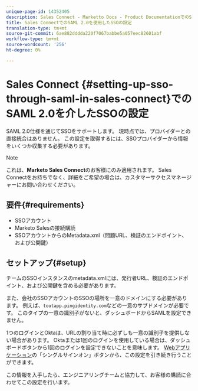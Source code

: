 ```yaml
---
unique-page-id: 14352405
description: Sales Connect - Marketto Docs - Product DocumentationでのSAML 2.0を介したSSOの設定
title: Sales ConnectでのSAML 2.0を使用したSSOの設定
translation-type: tm+mt
source-git-commit: 6ae882dddda220f7067babbe5a057eec82601abf
workflow-type: tm+mt
source-wordcount: '256'
ht-degree: 0%

---
```



# Sales Connect {#setting-up-sso-through-saml-in-sales-connect}でのSAML 2.0を介したSSOの設定

SAML 2.0仕様を通じてSSOをサポートします。 現時点では、プロバイダーとの直接統合はありません。 この設定を取得するには、SSOプロバイダーから情報をいくつか収集する必要があります。

>[!NOTE]
>
>これは、**Marketo Sales Connect**&#x200B;のお客様にのみ適用されます。 Sales Connectをお持ちでなく、詳細をご希望の場合は、カスタマーサクセスマネージャーにお問い合わせください。

## 要件{#requirements}

* SSOアカウント
* Marketo Salesの接続購読
* SSOアカウントからのMetadata.xml（問題URL、検証のエンドポイント、および公開鍵）

## セットアップ{#setup}

チームのSSOインスタンスのmetadata.xmlには、発行者URL、検証のエンドポイント、および公開鍵を含める必要があります。

また、会社のSSOアカウントのSSOの場所を一意のドメインにする必要があります。 例えば、`toutapp.pingidentity.com`などの一意のサブドメインが必要です。 このタイプの一意の識別子がないと、ダッシュボードからSAMLを設定できません。

1つのログインとOktaは、URLの割り当て時に必ずしも一意の識別子を提供しない場合があります。 Oktaまたは1回のログインを使用している場合は、ダッシュボードボタンから1回のログインを設定できないことを意味します。 [Webアプリケーション](https://toutapp.com/login)の「シングルサインオン」ボタンから、この設定を引き続き行うことができます。

この情報を入手したら、エンジニアリングチームと協力して、お客様の購読に合わせてこの設定を行います。
